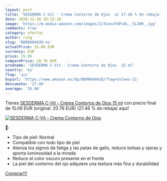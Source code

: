 ```yaml
---
layout: post
title: 'SESDERMA C-Vit - Crema Contorno de Ojos  al 27.46 % de rebaja'
date: 2020-12-28 19:12:18
image: 'https://m.media-amazon.com/images/I/41oncF4PsOL._SL200_.jpg'
comments: true
category: ofertas
author: ring
slug: 'B000684HJQ-es'
actualPrice: 15.06 EUR
currency: EUR
price: 15.06
comparePrice: 20.76 EUR
prodname: 'SESDERMA C-Vit - Crema Contorno de Ojos  15 ml'
country: 'es'
flag: '🇪🇸'
buyurl: 'https://www.amazon.es/dp/B000684HJQ/?tag=tolees-21'
descuento: '27.46'
average: '15.06'
---
```


Tienes [SESDERMA C-Vit - Crema Contorno de Ojos  15 ml](https://www.amazon.es/dp/B000684HJQ/?tag=tolees-21) con precio final de  15.06 EUR (original: 20.76 EUR) (27.46 %  de rebaja) aqui!

[![SESDERMA C-Vit - Crema Contorno de Ojos ](https://m.media-amazon.com/images/I/41oncF4PsOL._SL200_.jpg)](https://www.amazon.es/dp/B000684HJQ/?tag=tolees-21)

🔎:

- Tipo de piel: Normal
- Compatible con todo tipo de piel
- Atenúa los signos de fatiga y las patas de gallo, reduce bolsas y ojeras y aporta luminosidad a la mirada
- Reduce el color oscuro presente en el frente
- La piel del contorno del ojo adquiere una textura más fina y durabilidad

[Comprar!!!](https://www.amazon.es/dp/B000684HJQ/?tag=tolees-21)
